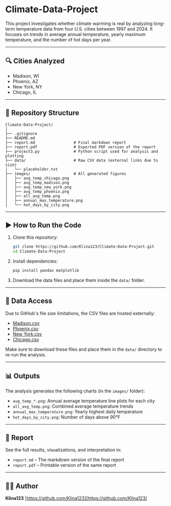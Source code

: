 # Climate-Data-Project

This project investigates whether climate warming is real by analyzing long-term temperature data from four U.S. cities between 1997 and 2024. It focuses on trends in average annual temperature, yearly maximum temperature, and the number of hot days per year.

---

## 🔍 Cities Analyzed

* Madison, WI
* Phoenix, AZ
* New York, NY
* Chicago, IL

---

## 📁 Repository Structure

```
Climate-Data-Project/
│
├── .gitignore
├── README.md
├── report.md                 # Final markdown report
├── report.pdf                # Exported PDF version of the report
├── project3.py               # Python script used for analysis and plotting
├── data/                     # Raw CSV data (external links due to size)
│   └── placeholder.txt
├── images/                   # All generated figures
│   ├── avg_temp_chicago.png
│   ├── avg_temp_madison.png
│   ├── avg_temp_new_york.png
│   ├── avg_temp_phoenix.png
│   ├── all_avg_temp.png
│   ├── annual_max_temperature.png
│   └── hot_days_by_city.png
```

---

## ▶️ How to Run the Code

1. Clone this repository:

   ```bash
   git clone https://github.com/Klina123/Climate-Data-Project.git
   cd Climate-Data-Project
   ```

2. Install dependencies:

   ```bash
   pip install pandas matplotlib
   ```

3. Download the data files and place them inside the `data/` folder.

---

## 🔗 Data Access

Due to GitHub's file size limitations, the CSV files are hosted externally:

* [Madison.csv](https://drive.google.com/file/d/1aoSTqCPlN9f2_6Vn-HmHETCkYTPVKwQf/view?usp=sharing)
* [Phoenix.csv](https://drive.google.com/file/d/1S0ZdmUMZZh3P-BaO6ljrZAFCwqs7N0a6/view?usp=sharing)
* [New York.csv](https://drive.google.com/file/d/1OX2Nz7zvAbkefH9MHn_MQVD2-1DrGCqa/view?usp=sharing)
* [Chicago.csv](https://drive.google.com/file/d/1L2MNsNhjueT-JrdjHH3JvP-IFVrso9HF/view?usp=sharing)

Make sure to download these files and place them in the `data/` directory to re-run the analysis.

---

## 📊 Outputs

The analysis generates the following charts (in the `images/` folder):

* `avg_temp_*.png`: Annual average temperature line plots for each city
* `all_avg_temp.png`: Combined average temperature trends
* `annual_max_temperature.png`: Yearly highest daily temperature
* `hot_days_by_city.png`: Number of days above 90°F

---

## 📄 Report

See the full results, visualizations, and interpretation in:

* `report.md` – The markdown version of the final report
* `report.pdf` – Printable version of the same report

---

## 🧑‍💻 Author

**Klina123**
[https://github.com/Klina123](https://github.com/Klina123)

